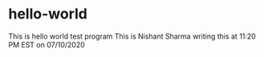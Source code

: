 # hello-world
This is hello world test program
This is Nishant Sharma writing this at 11:20 PM EST on 07/10/2020
